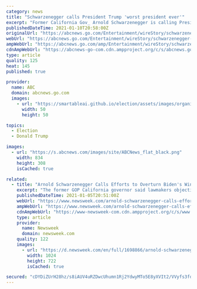 ```yaml
---
category: news
title: "Schwarzenegger calls President Trump 'worst president ever'"
excerpt: "Former California Gov_ Arnold Schwarzenegger is calling President Donald Trump a failed leader who “will go down in history as the worst president ever.”"
publishedDateTime: 2021-01-10T20:58:00Z
originalUrl: "https://abcnews.go.com/Entertainment/wireStory/schwarzenegger-calls-president-trump-worst-president-75165493"
webUrl: "https://abcnews.go.com/Entertainment/wireStory/schwarzenegger-calls-president-trump-worst-president-75165493"
ampWebUrl: "https://abcnews.go.com/amp/Entertainment/wireStory/schwarzenegger-calls-president-trump-worst-president-75165493"
cdnAmpWebUrl: "https://abcnews-go-com.cdn.ampproject.org/c/s/abcnews.go.com/amp/Entertainment/wireStory/schwarzenegger-calls-president-trump-worst-president-75165493"
type: article
quality: 125
heat: 145
published: true

provider:
  name: ABC
  domain: abcnews.go.com
  images:
    - url: "https://smartableai.github.io/election/assets/images/organizations/abcnews.go.com-50x50.jpg"
      width: 50
      height: 50

topics:
  - Election
  - Donald Trump

images:
  - url: "https://s.abcnews.com/images/site/ABCNews_flat_black.png"
    width: 834
    height: 308
    isCached: true

related:
  - title: "Arnold Schwarzenegger Calls Efforts to Overturn Biden's Win 'Crazy and Evil'"
    excerpt: "The former GOP California governor said lawmakers objecting to Biden's win will be remembered as \"villains\" by their grandchildren."
    publishedDateTime: 2021-01-05T20:51:00Z
    webUrl: "https://www.newsweek.com/arnold-schwarzenegger-calls-efforts-overturn-bidens-win-crazy-evil-1559133"
    ampWebUrl: "https://www.newsweek.com/arnold-schwarzenegger-calls-efforts-overturn-bidens-win-crazy-evil-1559133?amp=1"
    cdnAmpWebUrl: "https://www-newsweek-com.cdn.ampproject.org/c/s/www.newsweek.com/arnold-schwarzenegger-calls-efforts-overturn-bidens-win-crazy-evil-1559133?amp=1"
    type: article
    provider:
      name: Newsweek
      domain: newsweek.com
    quality: 122
    images:
      - url: "https://d.newsweek.com/en/full/1698866/arnold-schwarzenegger.jpg"
        width: 1024
        height: 722
        isCached: true

secured: "cDYDiZUrH28hz/s8iAUV4uRZDwcUhumn1Rj2YdwyMTo5E8yXVIt2/VVyfs3fdwO7LbhYSWzIrKqFezHkAF83MH4Rj7rrbYEJoY4S7zVHMHCiZq7vxwQElccobewE67nFY8OWXtXdL3Ts5M1zXPYXz4DpAzf14A62k3lpSTimT+d//iou/vNJQdJcS/Zpc59w1/lNxj9Pnnasvdfh2jMltx6o9UId4WOfwQxXZVzRjYmaoa6NSY19pETuw8THRyPW8+yv5m7mwuV1/OjXRbGdTBZN8sw1xL2cmkkvLAHFuVmVV8Vi2AADW3uC6+SslO/VKb2lHLVVT5s2dHqY5BLPLcYFuHmTFZkFqGJMic82B/M=;i2le4GbcEBpStYeZ6tnLFQ=="
---
```



